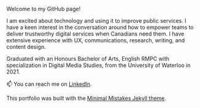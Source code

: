 Welcome to my GitHub page! 

I am excited about technology and using it to improve public services. I have a keen interest in the conversation around how to empower teams to deliver trustworthy digital services when Canadians need them. I have extensive experience with UX, communications, research, writing, and content design.

Graduated with an Honours Bachelor of Arts, English RMPC with specialization in Digital Media Studies, from the University of Waterloo in 2021.

📫 You can reach me on [LinkedIn](https://www.linkedin.com/in/janelu1/).

This portfolio was built with the [Minimal Mistakes Jekyll theme](https://github.com/mmistakes/minimal-mistakes).
